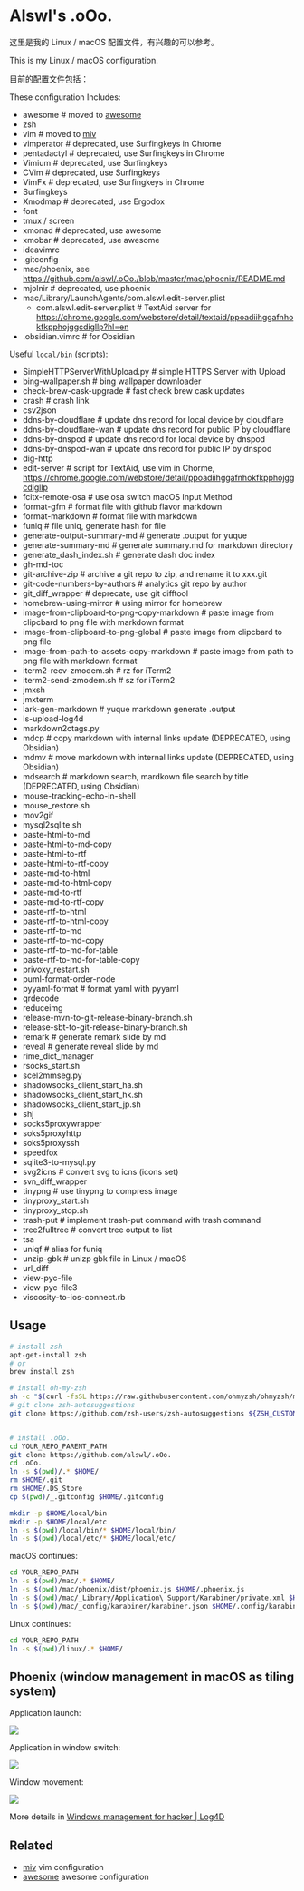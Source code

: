 # Alswl's .oOo. #

这里是我的 Linux / macOS 配置文件，有兴趣的可以参考。

This is my Linux / macOS configuration.

目前的配置文件包括：

These configuration Includes: 

-   awesome # moved to [awesome][]
-   zsh
-   vim # moved to [miv][]
-   vimperator  # deprecated, use Surfingkeys in Chrome
-   pentadactyl  # deprecated, use Surfingkeys in Chrome
-   Vimium  # deprecated, use Surfingkeys
-   CVim  # deprecated, use Surfingkeys
-   VimFx  # deprecated, use Surfingkeys in Chrome
-   Surfingkeys
-   Xmodmap # deprecated, use Ergodox
-   font
-   tmux / screen
-   xmonad # deprecated, use awesome
-   xmobar # deprecated, use awesome
-   ideavimrc
-   .gitconfig
-   mac/phoenix, see https://github.com/alswl/.oOo./blob/master/mac/phoenix/README.md
-   mjolnir # deprecated, use phoenix
-   mac/Library/LaunchAgents/com.alswl.edit-server.plist
    -   com.alswl.edit-server.plist  # TextAid server for https://chrome.google.com/webstore/detail/textaid/ppoadiihggafnhokfkpphojggcdigllp?hl=en
-   .obsidian.vimrc # for Obsidian

Useful `local/bin` (scripts):

-   SimpleHTTPServerWithUpload.py  # simple HTTPS Server with Upload
-   bing-wallpaper.sh # bing wallpaper downloader
-   check-brew-cask-upgrade # fast check brew cask updates
-   crash # crash link
-   csv2json
-   ddns-by-cloudflare  # update dns record for local device by cloudflare
-   ddns-by-cloudflare-wan  # update dns record for public IP by cloudflare
-   ddns-by-dnspod  # update dns record for local device by dnspod
-   ddns-by-dnspod-wan  # update dns record for public IP by dnspod
-   dig-http
-   edit-server  # script for TextAid, use vim in Chorme, https://chrome.google.com/webstore/detail/ppoadiihggafnhokfkpphojggcdigllp
-   fcitx-remote-osa  # use osa switch macOS Input Method
-   format-gfm  # format file with github flavor markdown
-   format-markdown  # format file with markdown
-   funiq # file uniq, generate hash for file
-   generate-output-summary-md  # generate .output for yuque
-   generate-summary-md  # generate summary.md for markdown directory
-   generate_dash_index.sh  # generate dash doc index
-   gh-md-toc
-   git-archive-zip  # archive a git repo to zip, and rename it to xxx.git
-   git-code-numbers-by-authors  # analytics git repo by author
-   git_diff_wrapper  # deprecate, use git difftool
-   homebrew-using-mirror  # using mirror for homebrew
-   image-from-clipboard-to-png-copy-markdown  # paste image from clipcbard to png file with markdown format
-   image-from-clipboard-to-png-global  # paste image from clipcbard to png file
-   image-from-path-to-assets-copy-markdown  # paste image from path to png file with markdown format
-   iterm2-recv-zmodem.sh # rz for iTerm2
-   iterm2-send-zmodem.sh  # sz for iTerm2
-   jmxsh
-   jmxterm
-   lark-gen-markdown  # yuque markdown generate .output
-   ls-upload-log4d
-   markdown2ctags.py
-   mdcp  # copy markdown with internal links update (DEPRECATED, using Obsidian)
-   mdmv  # move markdown with internal links update (DEPRECATED, using Obsidian)
-   mdsearch  # markdown search, mardkown file search by title (DEPRECATED, using Obsidian)
-   mouse-tracking-echo-in-shell
-   mouse_restore.sh
-   mov2gif
-   mysql2sqlite.sh
-   paste-html-to-md
-   paste-html-to-md-copy
-   paste-html-to-rtf
-   paste-html-to-rtf-copy
-   paste-md-to-html
-   paste-md-to-html-copy
-   paste-md-to-rtf
-   paste-md-to-rtf-copy
-   paste-rtf-to-html
-   paste-rtf-to-html-copy
-   paste-rtf-to-md
-   paste-rtf-to-md-copy
-   paste-rtf-to-md-for-table
-   paste-rtf-to-md-for-table-copy
-   privoxy_restart.sh
-   puml-format-order-node
-   pyyaml-format  # format yaml with pyyaml
-   qrdecode
-   reduceimg
-   release-mvn-to-git-release-binary-branch.sh
-   release-sbt-to-git-release-binary-branch.sh
-   remark  # generate remark slide by md
-   reveal  # generate reveal slide by md
-   rime_dict_manager
-   rsocks_start.sh
-   scel2mmseg.py
-   shadowsocks_client_start_ha.sh
-   shadowsocks_client_start_hk.sh
-   shadowsocks_client_start_jp.sh
-   shj
-   socks5proxywrapper
-   soks5proxyhttp
-   soks5proxyssh
-   speedfox
-   sqlite3-to-mysql.py
-   svg2icns  # convert svg to icns (icons set)
-   svn_diff_wrapper
-   tinypng  # use tinypng to compress image
-   tinyproxy_start.sh
-   tinyproxy_stop.sh
-   trash-put  # implement trash-put command with trash command
-   tree2fulltree  # convert tree output to list
-   tsa
-   uniqf  # alias for funiq
-   unzip-gbk  # unizp gbk file in Linux / macOS
-   url_diff
-   view-pyc-file
-   view-pyc-file3
-   viscosity-to-ios-connect.rb


## Usage ##


``` bash
# install zsh
apt-get-install zsh
# or
brew install zsh

# install oh-my-zsh
sh -c "$(curl -fsSL https://raw.githubusercontent.com/ohmyzsh/ohmyzsh/master/tools/install.sh)"
# git clone zsh-autosuggestions
git clone https://github.com/zsh-users/zsh-autosuggestions ${ZSH_CUSTOM:-~/.oh-my-zsh/custom}/plugins/zsh-autosuggestions


# install .oOo.
cd YOUR_REPO_PARENT_PATH
git clone https://github.com/alswl/.oOo.
cd .oOo.
ln -s $(pwd)/.* $HOME/
rm $HOME/.git
rm $HOME/.DS_Store
cp $(pwd)/_.gitconfig $HOME/.gitconfig

mkdir -p $HOME/local/bin
mkdir -p $HOME/local/etc
ln -s $(pwd)/local/bin/* $HOME/local/bin/
ln -s $(pwd)/local/etc/* $HOME/local/etc/
```

macOS continues:

```bash
cd YOUR_REPO_PATH
ln -s $(pwd)/mac/.* $HOME/
ln -s $(pwd)/mac/phoenix/dist/phoenix.js $HOME/.phoenix.js
ln -s $(pwd)/mac/_Library/Application\ Support/Karabiner/private.xml $HOME/Library/Application\ Support/Karabiner/private.xml
ln -s $(pwd)/mac/_config/karabiner/karabiner.json $HOME/.config/karabiner/karabiner.json
```

Linux continues:

```bash
cd YOUR_REPO_PATH
ln -s $(pwd)/linux/.* $HOME/
```

## Phoenix (window management in macOS as tiling system)

Application launch:

![](./mac/phoenix/_asserts/application-launch.gif)

Application in window switch:

![](./mac/phoenix/_asserts/application-switch.gif)


Window movement:

![](./mac/phoenix/_asserts/window.gif)

More details in [Windows management for hacker | Log4D](https://blog.alswl.com/2016/04/windows-management-for-hacker/)

## Related ##

- [miv][] vim configuration
- [awesome][] awesome configuration

[.oOo.]: https://github.com/alswl/.oOo.
[awesome]: https://github.com/alswl/awesome
[miv]: https://github.com/alswl/miv
